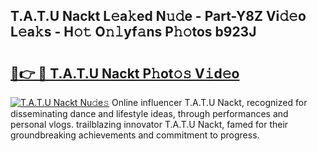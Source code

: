 ## T.A.T.U Nackt L𝚎a𝚔ed N𝚞𝚍e - Part-Y8Z Vi𝚍𝚎o L𝚎a𝚔s - H𝚘𝚝 O𝚗𝚕yf𝚊ns P𝚑𝚘tos b923J

# <h2><a href="http://kf5bmc8.oniu.top/?m=T.A.T.U+Nackt">🔗👉 🔴 T.A.T.U Nackt P𝚑ot𝚘𝚜 V𝚒d𝚎o</a></h2>

[![T.A.T.U Nackt Nu𝚍e𝚜](https://i.imgur.com/0qMVB7G.gif)](http://kf5bmc8.oniu.top/?m=T.A.T.U+Nackt)
Online influencer T.A.T.U Nackt, recognized for disseminating dance and lifestyle ideas, through performances and personal vlogs. trailblazing innovator T.A.T.U Nackt, famed for their groundbreaking achievements and commitment to progress.  
